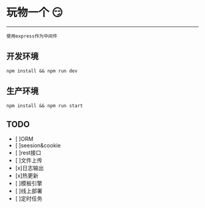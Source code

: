 # 玩物一个 :smirk:
***

    使用express作为中间件

## 开发环境
```
npm install && npm run dev
```

## 生产环境
```
npm install && npm run start
```

## TODO
- [ ]ORM
- [ ]seesion&cookie
- [ ]rest接口
- [ ]文件上传
- [x]日志输出
- [x]热更新
- [ ]模板引擎
- [ ]线上部署
- [ ]定时任务

